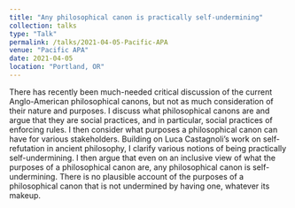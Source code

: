 ```yaml
---
title: "Any philosophical canon is practically self-undermining"
collection: talks
type: "Talk"
permalink: /talks/2021-04-05-Pacific-APA
venue: "Pacific APA"
date: 2021-04-05
location: "Portland, OR"
---
```


There has recently been much-needed critical discussion of the current Anglo-American philosophical canons, 
but not as much consideration of their nature and purposes. I discuss what philosophical canons are and 
argue that they are social practices, and in particular, social practices of enforcing rules. I then 
consider what purposes a philosophical canon can have for various stakeholders. Building on Luca Castagnoli’s 
work on self-refutation in ancient philosophy, I clarify various notions of being practically self-undermining. 
I then argue that even on an inclusive view of what the purposes of a philosophical canon are, any philosophical 
canon is self-undermining. There is no plausible account of the purposes of a philosophical canon that is not 
undermined by having one, whatever its makeup.
